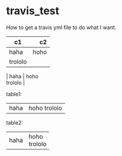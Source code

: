 # travis_test
How to get a travis yml file to do what I want.

| c1   | c2    |
|------|------:|
| haha | hoho
trololo |


| haha | hoho<br>trololo |


table1:
<table>
<tr><td>haha</td>
<td>
hoho
trololo
</td>
</tr>
</table>



table2:
<table>
<tr><td>haha</td><td>
hoho
<br>trololo</td>
</tr>
</table>